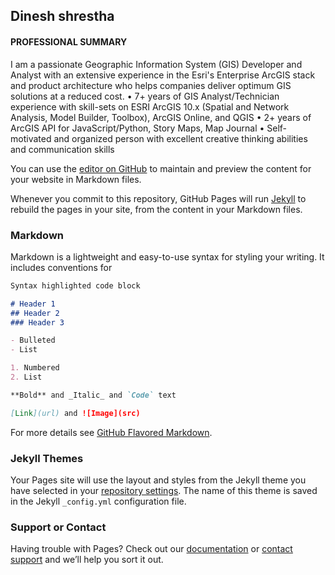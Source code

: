 ## Dinesh shrestha

#### PROFESSIONAL SUMMARY
I am a passionate Geographic Information System (GIS) Developer and Analyst with an extensive experience in the Esri's Enterprise ArcGIS stack and product architecture who helps companies deliver optimum GIS solutions at a reduced cost.
•	7+ years of GIS Analyst/Technician experience with skill-sets on ESRI ArcGIS 10.x (Spatial and Network Analysis, Model Builder, Toolbox), ArcGIS Online, and QGIS 
•	2+ years of ArcGIS API for JavaScript/Python, Story Maps, Map Journal 
•	Self-motivated and organized person with excellent creative thinking abilities and communication skills         

You can use the [editor on GitHub](https://github.com/Dineshrestha/Dineshrestha.github.io/edit/master/README.md) to maintain and preview the content for your website in Markdown files.

Whenever you commit to this repository, GitHub Pages will run [Jekyll](https://jekyllrb.com/) to rebuild the pages in your site, from the content in your Markdown files.

### Markdown

Markdown is a lightweight and easy-to-use syntax for styling your writing. It includes conventions for

```markdown
Syntax highlighted code block

# Header 1
## Header 2
### Header 3

- Bulleted
- List

1. Numbered
2. List

**Bold** and _Italic_ and `Code` text

[Link](url) and ![Image](src)
```

For more details see [GitHub Flavored Markdown](https://guides.github.com/features/mastering-markdown/).

### Jekyll Themes

Your Pages site will use the layout and styles from the Jekyll theme you have selected in your [repository settings](https://github.com/Dineshrestha/Dineshrestha.github.io/settings). The name of this theme is saved in the Jekyll `_config.yml` configuration file.

### Support or Contact

Having trouble with Pages? Check out our [documentation](https://help.github.com/categories/github-pages-basics/) or [contact support](https://github.com/contact) and we’ll help you sort it out.
